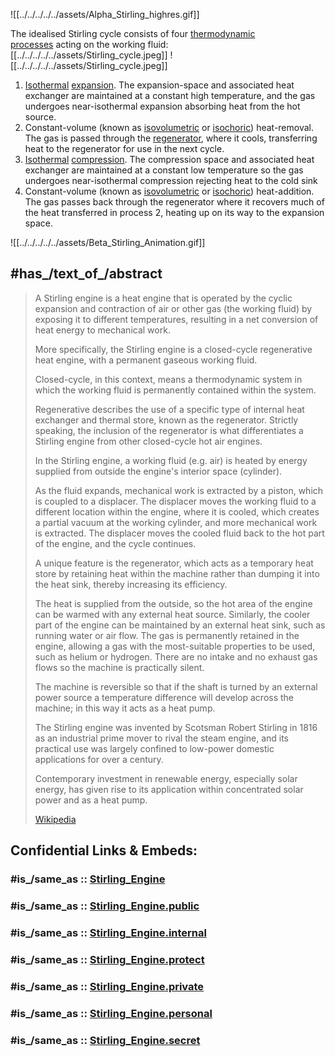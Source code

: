 

![[../../../../../assets/Alpha_Stirling_highres.gif]] 

The idealised Stirling cycle consists of four [thermodynamic processes](https://en.wikipedia.org/wiki/Thermodynamic_processes "Thermodynamic processes") acting on the working fluid:
[[../../../../../assets/Stirling_cycle.jpeg]] 
![[../../../../../assets/Stirling_cycle.jpeg]] 
1. [Isothermal](https://en.wikipedia.org/wiki/Isothermal "Isothermal") [expansion](https://en.wikipedia.org/wiki/Thermal_expansion "Thermal expansion"). The expansion-space and associated heat exchanger are maintained at a constant high temperature, and the gas undergoes near-isothermal expansion absorbing heat from the hot source.
2. Constant-volume (known as [isovolumetric](https://en.wikipedia.org/wiki/Isometric_process "Isometric process") or [isochoric](https://en.wikipedia.org/wiki/Isochoric_process "Isochoric process")) heat-removal. The gas is passed through the [regenerator](https://en.wikipedia.org/wiki/Regenerative_heat_exchanger "Regenerative heat exchanger"), where it cools, transferring heat to the regenerator for use in the next cycle.
3. [Isothermal](https://en.wikipedia.org/wiki/Isothermal "Isothermal") [compression](https://en.wikipedia.org/wiki/Compression_ratio "Compression ratio"). The compression space and associated heat exchanger are maintained at a constant low temperature so the gas undergoes near-isothermal compression rejecting heat to the cold sink
4. Constant-volume (known as [isovolumetric](https://en.wikipedia.org/wiki/Isometric_process "Isometric process") or [isochoric](https://en.wikipedia.org/wiki/Isochoric_process "Isochoric process")) heat-addition. The gas passes back through the regenerator where it recovers much of the heat transferred in process 2, heating up on its way to the expansion space.


![[../../../../../assets/Beta_Stirling_Animation.gif]] 


## #has_/text_of_/abstract 

> A Stirling engine is a heat engine that is operated by the cyclic expansion and contraction of air 
> or other gas (the working fluid) by exposing it to different temperatures, 
> resulting in a net conversion of heat energy to mechanical work. 
>
> More specifically, the Stirling engine is a closed-cycle regenerative heat engine, 
> with a permanent gaseous working fluid. 
> 
> Closed-cycle, in this context, means a thermodynamic system 
> in which the working fluid is permanently contained within the system. 
> 
> Regenerative describes the use of a specific type of internal heat exchanger and thermal store, 
> known as the regenerator. Strictly speaking, the inclusion of the regenerator is 
> what differentiates a Stirling engine from other closed-cycle hot air engines.
>
> In the Stirling engine, a working fluid (e.g. air) is heated 
> by energy supplied from outside the engine's interior space (cylinder).  
> 
> As the fluid expands, mechanical work is extracted by a piston, which is coupled to a displacer. 
> The displacer moves the working fluid to a different location within the engine, where it is cooled, 
> which creates a partial vacuum at the working cylinder, and more mechanical work is extracted. 
> The displacer moves the cooled fluid back to the hot part of the engine, and the cycle continues.
>
> A unique feature is the regenerator, which acts as a temporary heat store 
> by retaining heat within the machine rather than dumping it into the heat sink, 
> thereby increasing its efficiency.   
>
> The heat is supplied from the outside, so the hot area of the engine can be warmed with any external heat source. Similarly, the cooler part of the engine can be maintained by an external heat sink, such as running water or air flow. The gas is permanently retained in the engine, allowing a gas with the most-suitable properties to be used, such as helium or hydrogen. There are no intake and no exhaust gas flows so the machine is practically silent.
>
> The machine is reversible so that if the shaft is turned by an external power source a temperature difference will develop across the machine; in this way it acts as a heat pump.
>
> The Stirling engine was invented by Scotsman  Robert Stirling in 1816 as an industrial prime mover to rival the steam engine, and its practical use was largely confined to low-power domestic applications for over a century. 
>
> Contemporary investment in renewable energy, especially solar energy, has given rise to its application within concentrated solar power and as a heat pump.
>
> [Wikipedia](https://en.wikipedia.org/wiki/Stirling%20engine)


## Confidential Links & Embeds: 

### #is_/same_as :: [Stirling_Engine](/_Standards/Technology/Mechanical_Engineering/Engine/Steam_Engine/Stirling_Engine.md) 

### #is_/same_as :: [Stirling_Engine.public](/_public/Technology/Mechanical_Engineering/Engine/Steam_Engine/Stirling_Engine.public.md) 

### #is_/same_as :: [Stirling_Engine.internal](/_internal/Technology/Mechanical_Engineering/Engine/Steam_Engine/Stirling_Engine.internal.md) 

### #is_/same_as :: [Stirling_Engine.protect](/_protect/Technology/Mechanical_Engineering/Engine/Steam_Engine/Stirling_Engine.protect.md) 

### #is_/same_as :: [Stirling_Engine.private](/_private/Technology/Mechanical_Engineering/Engine/Steam_Engine/Stirling_Engine.private.md) 

### #is_/same_as :: [Stirling_Engine.personal](/_personal/Technology/Mechanical_Engineering/Engine/Steam_Engine/Stirling_Engine.personal.md) 

### #is_/same_as :: [Stirling_Engine.secret](/_secret/Technology/Mechanical_Engineering/Engine/Steam_Engine/Stirling_Engine.secret.md)

